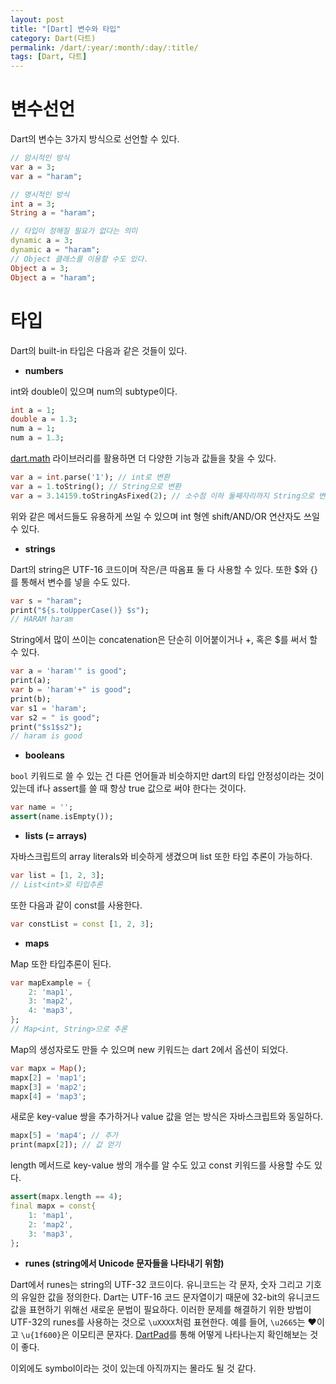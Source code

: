 ```yaml
---
layout: post
title: "[Dart] 변수와 타입"
category: Dart(다트)
permalink: /dart/:year/:month/:day/:title/
tags: [Dart, 다트]
---
```


# 변수선언

Dart의 변수는 3가지 방식으로 선언할 수 있다.

```dart
// 암시적인 방식
var a = 3;
var a = "haram";

// 명시적인 방식
int a = 3;
String a = "haram";

// 타입이 정해질 필요가 없다는 의미
dynamic a = 3;
dynamic a = "haram";
// Object 클래스를 이용할 수도 있다.
Object a = 3;
Object a = "haram";
```



# 타입

Dart의 built-in 타입은 다음과 같은 것들이 있다.

* **numbers**

int와 double이 있으며 num의 subtype이다.

```dart
int a = 1;
double a = 1.3;
num a = 1;
num a = 1.3;
```

[dart.math](https://api.dartlang.org/dev/dart-math) 라이브러리를 활용하면 더 다양한 기능과 값들을 찾을 수 있다.

```dart
var a = int.parse('1'); // int로 변환
var a = 1.toString(); // String으로 변환
var a = 3.14159.toStringAsFixed(2); // 소수점 이하 둘째자리까지 String으로 변환
```

위와 같은 메서드들도 유용하게 쓰일 수 있으며 int 형엔 shift/AND/OR 연산자도 쓰일 수 있다.

* **strings**

Dart의 string은 UTF-16 코드이며 작은/큰 따옴표 둘 다 사용할 수 있다. 또한 $와 {}를 통해서 변수를 넣을 수도 있다.

```dart
var s = "haram";
print("${s.toUpperCase()} $s");
// HARAM haram
```

String에서 많이 쓰이는 concatenation은 단순히 이어붙이거나 +, 혹은 $를 써서 할 수 있다.

```dart
var a = 'haram'" is good";
print(a);
var b = 'haram'+" is good";
print(b);
var s1 = 'haram';
var s2 = " is good";
print("$s1$s2");
// haram is good
```

* **booleans**

`bool` 키워드로 쓸 수 있는 건 다른 언어들과 비슷하지만 dart의 타입 안정성이라는 것이 있는데 if나 assert를 쓸 때 항상 true 값으로 써야 한다는 것이다.

```dart
var name = '';
assert(name.isEmpty());
```

* **lists (= arrays)**

자바스크립트의 array literals와 비슷하게 생겼으며 list 또한 타입 추론이 가능하다.

```dart
var list = [1, 2, 3];
// List<int>로 타입추론
```

또한 다음과 같이 const를 사용한다.

```dart
var constList = const [1, 2, 3];
```

* **maps**

Map 또한 타입추론이 된다.

```dart
var mapExample = {
    2: 'map1',
    3: 'map2',
    4: 'map3',
};
// Map<int, String>으로 추론
```

Map의 생성자로도 만들 수 있으며 new 키워드는 dart 2에서 옵션이 되었다.

```dart
var mapx = Map();
mapx[2] = 'map1';
mapx[3] = 'map2';
mapx[4] = 'map3';
```

새로운 key-value 쌍을 추가하거나 value 값을 얻는 방식은 자바스크립트와 동일하다.

```dart
mapx[5] = 'map4'; // 추가
print(mapx[2]); // 값 얻기
```

length 메서드로 key-value 쌍의 개수를 알 수도 있고 const 키워드를 사용할 수도 있다.

```dart
assert(mapx.length == 4);
final mapx = const{
    1: 'map1',
    2: 'map2',
    3: 'map3',
};
```

* **runes (string에서 Unicode 문자들을 나타내기 위함)**

Dart에서 runes는 string의 UTF-32 코드이다. 유니코드는 각 문자, 숫자 그리고 기호의 유일한 값을 정의한다. Dart는 UTF-16 코드 문자열이기 때문에 32-bit의 유니코드 값을 표현하기 위해선 새로운 문법이 필요하다. 이러한 문제를 해결하기 위한 방법이 UTF-32의 runes를 사용하는 것으로 `\uXXXX`처럼 표현한다. 예를 들어, `\u2665`는 ♥이고 `\u{1f600}`은 이모티콘 문자다. [DartPad](https://dartpad.dartlang.org/589bc5c95318696cefe5)를 통해 어떻게 나타나는지 확인해보는 것이 좋다.

이외에도 symbol이라는 것이 있는데 아직까지는 몰라도 될 것 같다.
